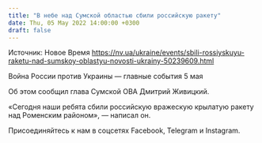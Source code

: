 ```yaml
---
title: "В небе над Сумской областью сбили российскую ракету"
date: Thu, 05 May 2022 14:00:00 +0300
draft: false
---
```

Источник: Новое Время https://nv.ua/ukraine/events/sbili-rossiyskuyu-raketu-nad-sumskoy-oblastyu-novosti-ukrainy-50239609.html


Война России против Украины — главные события 5 мая

Об этом сообщил глава Сумской ОВА Дмитрий Живицкий.

«Сегодня наши ребята сбили российскую вражескую крылатую ракету над Роменским районом», — написал он.

Присоединяйтесь к нам в соцсетях Facebook, Telegram и Instagram.
